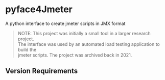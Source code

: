 # pyface4Jmeter
A python interface to create jmeter scripts in JMX format

> NOTE: This project was initially a small tool in a larger research project. </br>
> The interface was used by an automated load testing application to build the </br>
> jmeter scripts. The project was archived back in 2021.

## Version Requirements